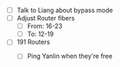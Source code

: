 - [ ] Talk to Liang about bypass mode
- [ ] Adjust Router fibers
  - [ ] From: 16-23
  - [ ] To: 12-19
- [ ] 191 Routers
  - [ ] Ping Yanlin when they're free
  
